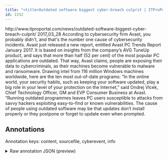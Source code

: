 ```yaml
---
title: "<title>Outdated software biggest cyber-breach culprit | ITProPortal</title>"
id: 1332
---
```


<title>Outdated software biggest cyber-breach culprit | ITProPortal</title>
<source> http://www.itproportal.com/news/outdated-software-biggest-cyber-breach-culprit/ </source>
<date> 2017_03_28 </date>
<text>
According to cybersecurity firm Avast, you probably didn't, and that's the number one cause of cybersecurity incidents.
Avast just released a new report, entitled Avast PC Trends Report January 2017.
It is based on insights from the company’s AVG TuneUp product, and says that more than half (52 per cent) of the most popular PC applications are outdated.
That way, Avast claims, people are exposing their data to cybercriminals, as their machines become vulnerable to malware and ransomware.
Drawing intel from 116 million Windows machines worldwide, here are the ten most out-of-date programs:
“In the online world, your security habits, such as keeping your software updated, play a big role in your level of your protection on the Internet,” said Ondrej Vlcek, Chief Technology Officer, GM and EVP Consumer Business at Avast.
“Running outdated programmes leaves PC users susceptible to attacks from savvy hackers exploiting easy-to-find or known vulnerabilities.
The cause of people using outdated software may be that updates don’t install properly or they postpone or forget to update even when prompted.
</text>



## Annotations

Annotation keys: content, sourcefile, cyberevent, info

<details>
<summary>Raw annotation JSON (preview)</summary>

```json
{
  "content": "According to cybersecurity firm Avast, you probably didn't, and that's the number one cause of cybersecurity incidents. Avast just released a new report, entitled Avast PC Trends Report January 2017. It is based on insights from the company\u2019s AVG TuneUp product, and says that more than half (52 per cent) of the most popular PC applications are outdated. That way, Avast claims, people are exposing their data to cybercriminals, as their machines become vulnerable to malware and ransomware. Drawing intel from 116 million Windows machines worldwide, here are the ten most out-of-date programs: \u201cIn the online world, your security habits, such as keeping your software updated, play a big role in your level of your protection on the Internet,\u201d said Ondrej Vlcek, Chief Technology Officer, GM and EVP Consumer Business at Avast. \u201cRunning outdated programmes leaves PC users susceptible to attacks from savvy hackers exploiting easy-to-find or known vulnerabilities. The cause of people using outdated software may be that updates don\u2019t install properly or they postpone or forget to update even when prompted",
  "sourcefile": "1332.txt",
  "cyberevent": {
    "hopper": [
      {
        "index": 0,
        "events": [
          {
            "index": "E1",
            "type": "Attack",
            "realis": "Actual",
            "nugget": {
              "startOffset": 387,
              "index": "T1",
              "endOffset": 399,
              "text": "are exposing"
            },
            "argument": [
              {
                "index": "T2",
                "text": "people",
                "endOffset": 386,
                "role": {
                  "type": "Victim"
                },
                "startOffset": 380,
                "type": "Person"
              },
              {
                "index": "T3",
                "text": "their data",
                "endOffset": 410,
                "role": {
                  "type": "Compromised-Data"
                },
                "startOffset": 400,
                "type": "Data"
              },
              {
                "index": "T4",
                "text": "cybercriminals",
                "endOffset": 428,
                "role": {
                  "type": "Attacker"
                },
                "startOffset": 414,
                "type": "Person"
              }
            ],
            "subtype": "Databreach"
          }
        ]
      }
    ]
  },
  "info": {
    "title": "Outdated software biggest cyber-breach culprit | ITProPortal",
    "date": "2017_03_28",
    "type": "text",
    "link": "http://www.itproportal.com/news/outdated-software-biggest-cyber-breach-culprit/"
  }
}
```
</details>
